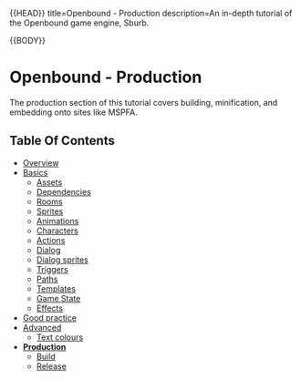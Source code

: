{{HEAD}}
title=Openbound - Production
description=An in-depth tutorial of the Openbound game engine, Sburb.

{{BODY}}

# Openbound - Production

The production section of this tutorial covers building, minification, and embedding onto sites like MSPFA.

## Table Of Contents

-   [Overview](./openbound-overview)
-   [Basics](./openbound-basics)
    -   [Assets](./openbound-assets)
    -   [Dependencies](./openbound-dependencies)
    -   [Rooms](./openbound-rooms)
    -   [Sprites](./openbound-sprites)
    -   [Animations](./openbound-animations)
    -   [Characters](./openbound-characters)
    -   [Actions](./openbound-actions)
    -   [Dialog](./openbound-dialog)
    -   [Dialog sprites](./openbound-dialog-sprites)
    -   [Triggers](./openbound-triggers)
    -   [Paths](./openbound-paths)
    -   [Templates](./openbound-templates)
    -   [Game State](./openbound-gamestate)
    -   [Effects](./openbound-effects)
-   [Good practice](./openbound-good-practice)
-   [Advanced](./openbound-advanced)
    -   [Text colours](./openbound-text-colours)
-   [**Production**](./openbound-production)
    -   [Build](./openbound-build)
    -   [Release](openbound-release)
